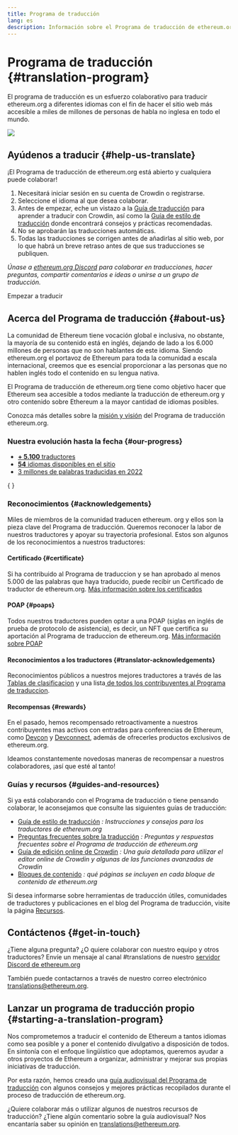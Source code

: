 ```yaml
---
title: Programa de traducción
lang: es
description: Información sobre el Programa de traducción de ethereum.org
---
```


# Programa de traducción \{#translation-program}

El programa de traducción es un esfuerzo colaborativo para traducir ethereum.org a diferentes idiomas con el fin de hacer el sitio web más accesible a miles de millones de personas de habla no inglesa en todo el mundo.

![](./enterprise-eth.png)

## Ayúdenos a traducir \{#help-us-translate}

¡El Programa de traducción de ethereum.org está abierto y cualquiera puede colaborar!

1. Necesitará iniciar sesión en su cuenta de Crowdin o registrarse.
2. Seleccione el idioma al que desea colaborar.
3. Antes de empezar, eche un vistazo a la [Guía de traducción](/contributing/translation-program/how-to-translate/) para aprender a traducir con Crowdin, así como la [Guía de estilo de traducción](/contributing/translation-program/translators-guide/) donde encontrará consejos y prácticas recomendadas.
4. No se aprobarán las traducciones automáticas.
5. Todas las traducciones se corrigen antes de añadirlas al sitio web, por lo que habrá un breve retraso antes de que sus traducciones se publiquen.

_Únase a [ethereum.org Discord](/discord/) para colaborar en traducciones, hacer preguntas, compartir comentarios e ideas o unirse a un grupo de traducción._

<ButtonLink to="https://crowdin.com/project/ethereum-org/invite">
  Empezar a traducir
</ButtonLink>

## Acerca del Programa de traducción \{#about-us}

La comunidad de Ethereum tiene vocación global e inclusiva, no obstante, la mayoría de su contenido está en inglés, dejando de lado a los 6.000 millones de personas que no son hablantes de este idioma. Siendo ethereum.org el portavoz de Ethereum para toda la comunidad a escala internacional, creemos que es esencial proporcionar a las personas que no hablen inglés todo el contenido en su lengua nativa.

El Programa de traducción de ethereum.org tiene como objetivo hacer que Ethereum sea accesible a todos mediante la traducción de ethereum.org y otro contenido sobre Ethereum a la mayor cantidad de idiomas posibles.

Conozca más detalles sobre la [misión y visión](/contributing/translation-program/mission-and-vision) del Programa de traducción ethereum.org.

### Nuestra evolución hasta la fecha \{#our-progress}

- [**+ 5.100** traductores](/contributing/translation-program/contributors/)
- [**54** idiomas disponibles en el sitio](/languages/)
- [3 millones de palabras traducidas en 2022](/contributing/translation-program/acknowledgements/)

{
<TranslationChartImage />
}

### Reconocimientos \{#acknowledgements}

Miles de miembros de la comunidad traducen ethereum. org y ellos son la pieza clave del Programa de traducción. Queremos reconocer la labor de nuestros traductores y apoyar su trayectoria profesional. Estos son algunos de los reconocimientos a nuestros traductores:

#### Certificado \{#certificate}

Si ha contribuido al Programa de traduccion y se han aprobado al menos 5.000 de las palabras que haya traducido, puede recibir un Certificado de traductor de ethereum.org. [ Más información sobre los certificados](/contributing/translation-program/acknowledgements/#certificate)

#### POAP \{#poaps}

Todos nuestros traductores pueden optar a una POAP (siglas en inglés de prueba de protocolo de asistencia), es decir, un NFT que certifica su aportación al Programa de traduccion de ethereum.org. [ Más información sobre POAP](/contributing/translation-program/acknowledgements/#poap)

#### Reconocimientos a los traductores \{#translator-acknowledgements}

Reconocimientos públicos a nuestros mejores traductores a través de las [Tablas de clasificacion](/contributing/translation-program/acknowledgements/) y una lista[ de todos los contribuyentes al Programa de traduccion](/contributing/translation-program/contributors/).

#### Recompensas \{#rewards}

En el pasado, hemos recompensado retroactivamente a nuestros contribuyentes mas activos con entradas para conferencias de Ethereum, como [Devcon](https://devcon.org/en/) y [Devconnect](https://devconnect.org/), además de ofrecerles productos exclusivos de ethereum.org.

Ideamos constantemente novedosas maneras de recompensar a nuestros colaboradores, ¡así que esté al tanto!

### Guías y recursos \{#guides-and-resources}

Si ya está colaborando con el Programa de traducción o tiene pensando colaborar, le aconsejamos que consulte las siguientes guías de traducción:

- [Guía de estilo de traducción](/contributing/translation-program/translators-guide/) _: Instrucciones y consejos para los traductores de ethereum.org_
- [Preguntas frecuentes sobre la traducción](/contributing/translation-program/faq/) _: Preguntas y respuestas frecuentes sobre el Programa de traducción de ethereum.org_
- [Guía de edición online de Crowdin](https://support.crowdin.com/online-editor/) _: Una guía detallada para utilizar el editor online de Crowdin y algunas de las funciones avanzadas de Crowdin_
- [Bloques de contenido](/contributing/translation-program/content-buckets/) _: qué páginas se incluyen en cada bloque de contenido de ethereum.org_

Si desea informarse sobre herramientas de traducción útiles, comunidades de traductores y publicaciones en el blog del Programa de traducción, visite la página [Recursos](/contributing/translation-program/resources/).

## Contáctenos \{#get-in-touch}

¿Tiene alguna pregunta? ¿O quiere colaborar con nuestro equipo y otros traductores? Envíe un mensaje al canal #translations de nuestro [servidor Discord de ethereum.org](https://discord.gg/6WX7E97)

También puede contactarnos a través de nuestro correo electrónico translations@ethereum.org.

## Lanzar un programa de traducción propio \{#starting-a-translation-program}

Nos comprometemos a traducir el contenido de Ethereum a tantos idiomas como sea posible y a poner el contenido divulgativo a disposición de todos. En sintonía con el enfoque lingüístico que adoptamos, queremos ayudar a otros proyectos de Ethereum a organizar, administrar y mejorar sus propias iniciativas de traducción.

Por esta razón, hemos creado una [guía audiovisual del Programa de traducción](/contributing/translation-program/playbook/) con algunos consejos y mejores prácticas recopilados durante el proceso de traducción de ethereum.org.

¿Quiere colaborar más o utilizar algunos de nuestros recursos de traducción? ¿Tiene algún comentario sobre la guía audiovisual? Nos encantaría saber su opinión en translations@ethereum.org.
